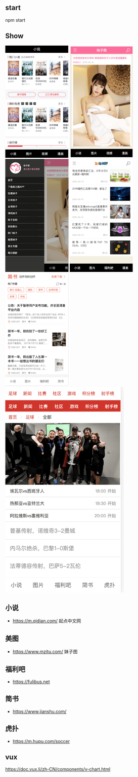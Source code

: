 ## start

npm start

## Show

<p>
<img src='./md/story.png' width="200"/> <img src='./md/picture.png' width="200"/> <img src='./md/picture-v1.png' width="200"/> <img src='./md/fuliba.png' width="200"/> <img src='./md/jianshu.png' width="200"/> <img src='./md/hupu.png' width="375"/>
</p>

## 小说

-   https://m.qidian.com/ 起点中文网

## 美图

-   https://www.mzitu.com/ 妹子图

## 福利吧

-   https://fulibus.net

## 简书

-   https://www.jianshu.com/

## 虎扑

-   https://m.hupu.com/soccer

## vux

https://doc.vux.li/zh-CN/components/v-chart.html
